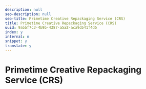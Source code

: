 ```yaml
---
description: null
seo-description: null
seo-title: Primetime Creative Repackaging Service (CRS)
title: Primetime Creative Repackaging Service (CRS)
uuid: 9abbf7c3-4b9b-4387-a5a2-aca9d541f4d5
index: y
internal: n
snippet: y
translate: y
---
```


# Primetime Creative Repackaging Service (CRS)

